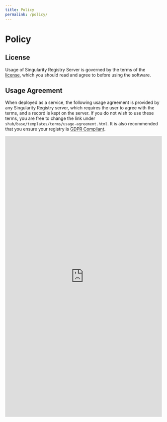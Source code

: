 ```yaml
---
title: Policy
permalink: /policy/
---
```


# Policy

## License

Usage of Singularity Registry Server is governed by the terms of the [license](https://github.com/singularityhub/sregistry/blob/master/LICENSE), which you should read and agree to before using the software.

## Usage Agreement

When deployed as a service, the following usage agreement is provided by any
Singularity Registry server, which requires the user to agree with the terms,
and a record is kept on the server. If you do not wish to use these terms,
you are free to change the link under `shub/base/templates/terms/usage-agreement.html`.
It is also recommended that you ensure your registry is [GDPR Compliant](https://en.wikipedia.org/wiki/General_Data_Protection_Regulation).

<div class="content">
   <iframe frameBorder="0" width="100%" height="900px" src="https://docs.google.com/document/d/1np84Pd36nPWQGnrN2ZsH7mID__fyeBllSMjQ5vc9Z3s/pub?embedded=true"></iframe>
</div>
